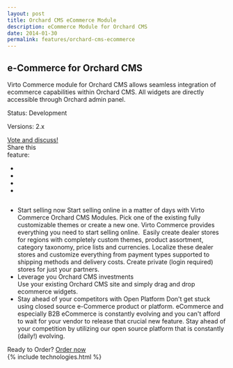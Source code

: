 ```yaml
---
layout: post
title: Orchard CMS eCommerce Module
description: eCommerce Module for Orchard CMS
date: 2014-01-30
permalink: features/orchard-cms-ecommerce
---
```

<article role="main" class="main">
	<div class="features">
		<div class="responsive">
			<h1 class="title">e-Commerce for Orchard CMS</h1>
		</div>
		<div class="features-content clearfix">
			<div class="responsive">
                <div class="feature-descr">
                    Virto Commerce module for Orchard CMS allows seamless integration of ecommerce capabilities within Orchard CMS. All widgets are directly accessible 
					through Orchard admin panel.
				</div>
			</div>
		</div>
		<div class="features-meta clearfix">
			<div class="responsive">
				<div class="column">
					<div class="feature-info">
						<p>Status: Development</p>
						<p>Versions: 2.x</p>
					</div>
                    <a class="button white large" href="http://help.virtocommerce.com/support/discussions/topics/4000321467" target="_blank">Vote and discuss!</a>
				</div>
				<div class="column">
					<div class="feauture-soc">
						<span class="feauture-soc_name">Share this <br>feature:</span>
						<ul class="list __inline __socials">
                            <li class="list-item">
                                <a target="_blank" href="http://twitter.com/share?url=http://virtocommerce.com/features/orchard-cms-ecommerce"></a>
                            </li>
                            <li class="list-item fb">
                                <a target="_blank" href="//www.facebook.com/sharer.php?u=http://virtocommerce.com/features/orchard-cms-ecommerce"></a>
                            </li>
							<li class="list-item plus">
                                <a target="_blank" href="http://plus.google.com/share?url=http://virtocommerce.com/features/orchard-cms-ecommerce"></a>
							</li>
							<li class="list-item ln">
								<a target="_blank" href="http://www.linkedin.com/company/virtoway/virto-commerce-788516/product?trk=biz_product"></a>
							</li>
						</ul>
					</div>
				</div>
			</div>
		</div>
		<div class="features-list __responsive">
			<ul class="list">
				<li class="list-item">
					<span class="title">Start selling now</span>
					<span class="descr">
						Start selling online in a matter of days with Virto Commerce Orchard CMS Modules. Pick one of the existing fully customizable themes or create a new one. Virto Commerce provides everything you need to start selling online.
					</span>
                    <img alt="" src="/assets/images/dynamics/feature3.png">
					<span class="descr">
						Easily create dealer stores for regions with completely custom themes, product assortment, category taxonomy, price lists and currencies. Localize these dealer stores and customize everything from payment types supported to shipping methods and delivery costs.
					</span>
					<span class="descr">
                        Create private (login required) stores for just your partners.
					</span>
				</li>
				<li class="list-item">
					<div class="title">Leverage you Orchard CMS investments</div>
					<span class="descr">
						Use your existing Orchard CMS site and simply drag and drop ecommerce widgets.
					</span>
				</li>
                <li class="list-item">
                    <span class="title">Stay ahead of your competitors with Open Platform</span>
                    <span class="descr">
                        Don't get stuck using closed source e-Commerce product or platform. eCommerce and especially B2B eCommerce is constantly evolving and you can't afford to wait for your vendor to release that crucial new feature. Stay ahead of your competition by utilizing our open source platform that is constantly (daily!) evolving.
                    </span>
                </li>
			</ul>
		</div>
	</div>
	<div class="try-it">
		<span class="try-it-text">Ready to Order?</span> <a class="button fill" href="/contact-us">Order now</a>
	</div>
	{% include technologies.html %}
</article>
